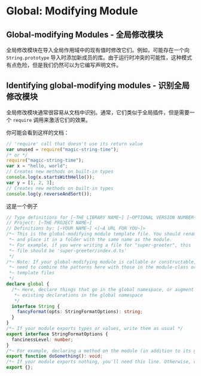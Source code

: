 # Global: Modifying Module

## Global-modifying Modules - 全局修改模块

全局修改模块在导入全局作用域中的现有值时修改它们。例如，可能存在一个向 `String.prototype` 导入时添加新成员的库。由于运行时冲突的可能性，这种模式有点危险，但是我们仍然可以为它编写声明文件。

## Identifying global-modifying modules - 识别全局修改模块

全局修改模块通常很容易从文档中识别。通常，它们类似于全局插件，但是需要一个 `require` 调用来激活它们的效果。

你可能会看到这样的文档：

```js
// 'require' call that doesn't use its return value
var unused = require("magic-string-time");
/* or */
require("magic-string-time");
var x = "hello, world";
// Creates new methods on built-in types
console.log(x.startsWithHello());
var y = [1, 2, 3];
// Creates new methods on built-in types
console.log(y.reverseAndSort());
```

这是一个例子

```typescript
// Type definitions for [~THE LIBRARY NAME~] [~OPTIONAL VERSION NUMBER~]
// Project: [~THE PROJECT NAME~]
// Definitions by: [~YOUR NAME~] <[~A URL FOR YOU~]>
/*~ This is the global-modifying module template file. You should rename it to index.d.ts
 *~ and place it in a folder with the same name as the module.
 *~ For example, if you were writing a file for "super-greeter", this
 *~ file should be 'super-greeter/index.d.ts'
 */
/*~ Note: If your global-modifying module is callable or constructable, you'll
 *~ need to combine the patterns here with those in the module-class or module-function
 *~ template files
 */
declare global {
  /*~ Here, declare things that go in the global namespace, or augment
   *~ existing declarations in the global namespace
   */
  interface String {
    fancyFormat(opts: StringFormatOptions): string;
  }
}
/*~ If your module exports types or values, write them as usual */
export interface StringFormatOptions {
  fancinessLevel: number;
}
/*~ For example, declaring a method on the module (in addition to its global side effects) */
export function doSomething(): void;
/*~ If your module exports nothing, you'll need this line. Otherwise, delete it */
export {};
```
